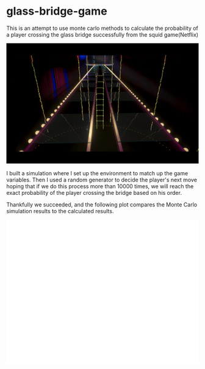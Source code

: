 # glass-bridge-game
This is an attempt to use monte carlo methods to calculate the probability of a player crossing the glass bridge successfully from the squid game(Netflix) 

![](glass_bridge.png)


I built a simulation where I set up the environment to match up the game variables. Then I used a random generator to decide the player's next move hoping that if we do this process more than 10000 times, we will reach the exact probability of the player crossing the bridge based on his order. 

Thankfully we succeeded, and the following plot compares the Monte Carlo simulation results to the calculated results. 

![](plot.png)
